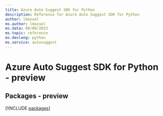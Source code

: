 ```yaml
---
title: Azure Auto Suggest SDK for Python
description: Reference for Azure Auto Suggest SDK for Python
author: lmazuel
ms.author: lmazuel
ms.data: 08/09/2023
ms.topic: reference
ms.devlang: python
ms.service: autosuggest
---
```

# Azure Auto Suggest SDK for Python - preview
## Packages - preview
[!INCLUDE [packages](auto-suggest-index.md)]